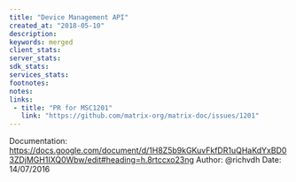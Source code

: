 ```yaml
---
title: "Device Management API"
created_at: "2018-05-10"
description:
keywords: merged
client_stats:
server_stats:
sdk_stats:
services_stats:
footnotes:
notes:
links:
 - title: "PR for MSC1201"
   link: "https://github.com/matrix-org/matrix-doc/issues/1201"
---
```

Documentation: https://docs.google.com/document/d/1H8Z5b9kGKuvFkfDR1uQHaKdYxBD03ZDjMGH1IXQ0Wbw/edit#heading=h.8rtccxo23ng
Author: @richvdh
Date: 14/07/2016

